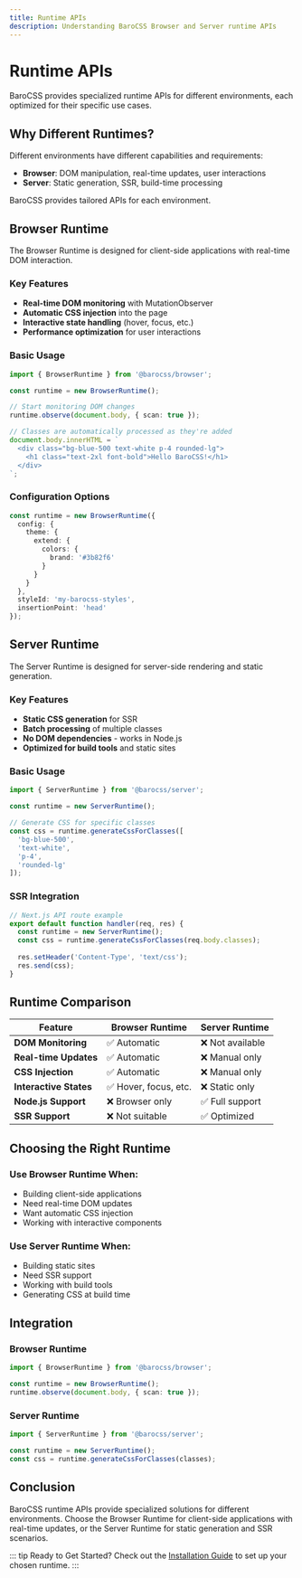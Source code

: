 ```yaml
---
title: Runtime APIs
description: Understanding BaroCSS Browser and Server runtime APIs
---
```


# Runtime APIs

BaroCSS provides specialized runtime APIs for different environments, each optimized for their specific use cases.

## Why Different Runtimes?

Different environments have different capabilities and requirements:

- **Browser**: DOM manipulation, real-time updates, user interactions
- **Server**: Static generation, SSR, build-time processing

BaroCSS provides tailored APIs for each environment.

## Browser Runtime

The Browser Runtime is designed for client-side applications with real-time DOM interaction.

### Key Features

- **Real-time DOM monitoring** with MutationObserver
- **Automatic CSS injection** into the page
- **Interactive state handling** (hover, focus, etc.)
- **Performance optimization** for user interactions

### Basic Usage

```typescript
import { BrowserRuntime } from '@barocss/browser';

const runtime = new BrowserRuntime();

// Start monitoring DOM changes
runtime.observe(document.body, { scan: true });

// Classes are automatically processed as they're added
document.body.innerHTML = `
  <div class="bg-blue-500 text-white p-4 rounded-lg">
    <h1 class="text-2xl font-bold">Hello BaroCSS!</h1>
  </div>
`;
```

### Configuration Options

```typescript
const runtime = new BrowserRuntime({
  config: {
    theme: {
      extend: {
        colors: {
          brand: '#3b82f6'
        }
      }
    }
  },
  styleId: 'my-barocss-styles',
  insertionPoint: 'head'
});
```

## Server Runtime

The Server Runtime is designed for server-side rendering and static generation.

### Key Features

- **Static CSS generation** for SSR
- **Batch processing** of multiple classes
- **No DOM dependencies** - works in Node.js
- **Optimized for build tools** and static sites

### Basic Usage

```typescript
import { ServerRuntime } from '@barocss/server';

const runtime = new ServerRuntime();

// Generate CSS for specific classes
const css = runtime.generateCssForClasses([
  'bg-blue-500',
  'text-white', 
  'p-4',
  'rounded-lg'
]);
```

### SSR Integration

```typescript
// Next.js API route example
export default function handler(req, res) {
  const runtime = new ServerRuntime();
  const css = runtime.generateCssForClasses(req.body.classes);
  
  res.setHeader('Content-Type', 'text/css');
  res.send(css);
}
```

## Runtime Comparison

| Feature | Browser Runtime | Server Runtime |
|---------|----------------|----------------|
| **DOM Monitoring** | ✅ Automatic | ❌ Not available |
| **Real-time Updates** | ✅ Automatic | ❌ Manual only |
| **CSS Injection** | ✅ Automatic | ❌ Manual only |
| **Interactive States** | ✅ Hover, focus, etc. | ❌ Static only |
| **Node.js Support** | ❌ Browser only | ✅ Full support |
| **SSR Support** | ❌ Not suitable | ✅ Optimized |

## Choosing the Right Runtime

### Use Browser Runtime When:

- Building client-side applications
- Need real-time DOM updates
- Want automatic CSS injection
- Working with interactive components

### Use Server Runtime When:

- Building static sites
- Need SSR support
- Working with build tools
- Generating CSS at build time

## Integration

### Browser Runtime

```typescript
import { BrowserRuntime } from '@barocss/browser';

const runtime = new BrowserRuntime();
runtime.observe(document.body, { scan: true });
```

### Server Runtime

```typescript
import { ServerRuntime } from '@barocss/server';

const runtime = new ServerRuntime();
const css = runtime.generateCssForClasses(classes);
```

## Conclusion

BaroCSS runtime APIs provide specialized solutions for different environments. Choose the Browser Runtime for client-side applications with real-time updates, or the Server Runtime for static generation and SSR scenarios.

::: tip Ready to Get Started?
Check out the [Installation Guide](/guide/installation) to set up your chosen runtime.
:::
